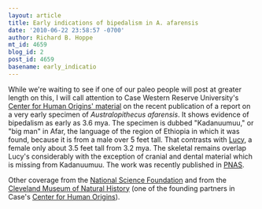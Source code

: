 ```yaml
---
layout: article
title: Early indications of bipedalism in A. afarensis
date: '2010-06-22 23:58:57 -0700'
author: Richard B. Hoppe
mt_id: 4659
blog_id: 2
post_id: 4659
basename: early_indicatio
---
```

While we're waiting to see if one of our paleo people will post at greater length on this, I will call attention to Case Western Reserve University's [Center for Human Origins' material](http://www.case.edu/origins/cho/news.htm) on the recent publication of a report on a very early specimen of _Australopithecus afarensis_.  It shows evidence of bipedalism as early as 3.6 mya.  The specimen is dubbed "Kadanuumuu," or "big man" in Afar, the language of the region of Ethiopia in which it was found, because it is from a male over 5 feet tall.  That contrasts with [Lucy](http://www.archaeologyinfo.com/australopithecusafarensis.htm), a female only about 3.5 feet tall from 3.2 mya.  The skeletal remains overlap Lucy's considerably with the exception of cranial and dental material which is missing from Kadanuumuu.  The work was recently published in [PNAS](http://www.pnas.org/content/early/2010/06/07/1004527107).

Other coverage from the [National Science Foundation](http://www.nsf.gov/news/news_summ.jsp?cntn_id=117146&amp;org=NSF&amp;from=news) and from the [Cleveland Museum of Natural History](http://www.cmnh.org/site/ResearchandCollections/PhysicalAnthropology/Announcements/Kadanuumuu/Background.aspx) (one of the founding partners in Case's [Center for Human Origins](http://www.case.edu/origins/)).
